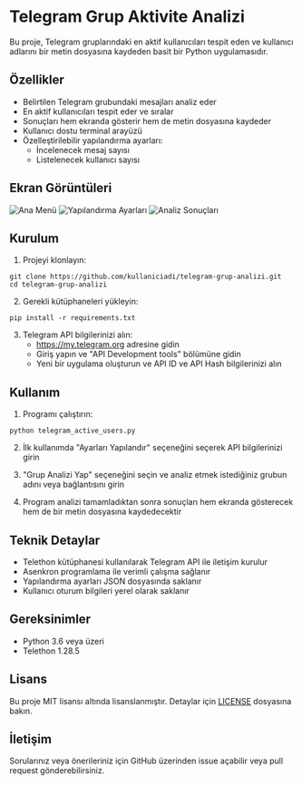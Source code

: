 # Telegram Grup Aktivite Analizi

Bu proje, Telegram gruplarındaki en aktif kullanıcıları tespit eden ve kullanıcı adlarını bir metin dosyasına kaydeden basit bir Python uygulamasıdır.

## Özellikler

- Belirtilen Telegram grubundaki mesajları analiz eder
- En aktif kullanıcıları tespit eder ve sıralar
- Sonuçları hem ekranda gösterir hem de metin dosyasına kaydeder
- Kullanıcı dostu terminal arayüzü
- Özelleştirilebilir yapılandırma ayarları:
  - İncelenecek mesaj sayısı
  - Listelenecek kullanıcı sayısı

## Ekran Görüntüleri

![Ana Menü](screenshots/ana_menu.png)
![Yapılandırma Ayarları](screenshots/yapilandirma.png)
![Analiz Sonuçları](screenshots/sonuclar.png)

## Kurulum

1. Projeyi klonlayın:
```
git clone https://github.com/kullaniciadi/telegram-grup-analizi.git
cd telegram-grup-analizi
```

2. Gerekli kütüphaneleri yükleyin:
```
pip install -r requirements.txt
```

3. Telegram API bilgilerinizi alın:
   - https://my.telegram.org adresine gidin
   - Giriş yapın ve "API Development tools" bölümüne gidin
   - Yeni bir uygulama oluşturun ve API ID ve API Hash bilgilerinizi alın

## Kullanım

1. Programı çalıştırın:
```
python telegram_active_users.py
```

2. İlk kullanımda "Ayarları Yapılandır" seçeneğini seçerek API bilgilerinizi girin

3. "Grup Analizi Yap" seçeneğini seçin ve analiz etmek istediğiniz grubun adını veya bağlantısını girin

4. Program analizi tamamladıktan sonra sonuçları hem ekranda gösterecek hem de bir metin dosyasına kaydedecektir

## Teknik Detaylar

- Telethon kütüphanesi kullanılarak Telegram API ile iletişim kurulur
- Asenkron programlama ile verimli çalışma sağlanır
- Yapılandırma ayarları JSON dosyasında saklanır
- Kullanıcı oturum bilgileri yerel olarak saklanır

## Gereksinimler

- Python 3.6 veya üzeri
- Telethon 1.28.5

## Lisans

Bu proje MIT lisansı altında lisanslanmıştır. Detaylar için [LICENSE](LICENSE) dosyasına bakın.

## İletişim

Sorularınız veya önerileriniz için GitHub üzerinden issue açabilir veya pull request gönderebilirsiniz.